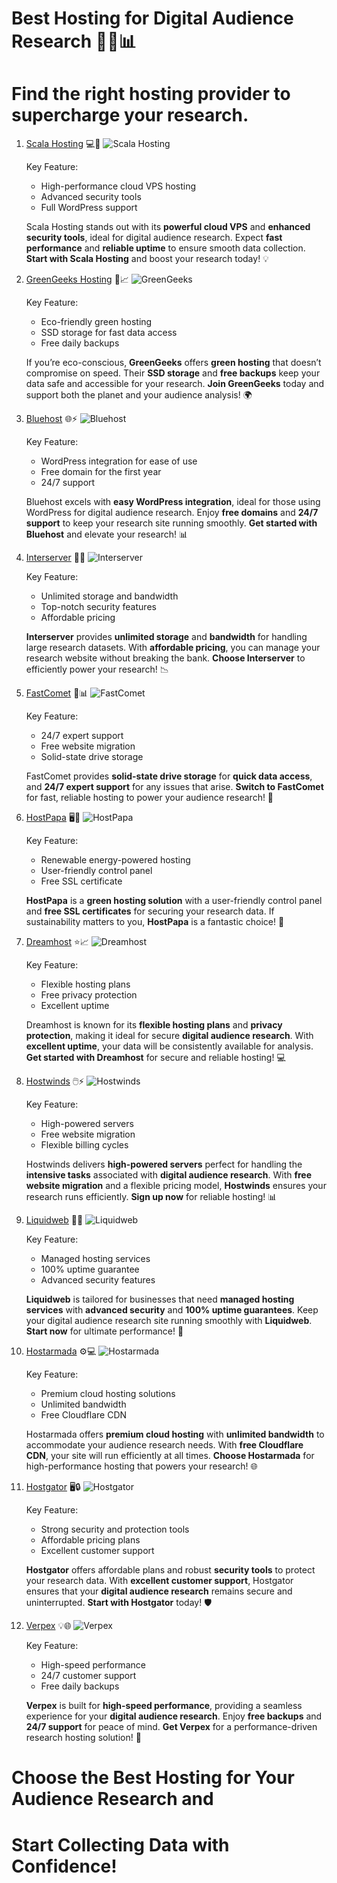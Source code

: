 # Best Hosting for Digital Audience Research 🧑‍💻📊 

# Find the right hosting provider to supercharge your research.


1. [Scala Hosting](https://snipitx.com/scala-jy) 💻🚀
   ![Scala Hosting](https://i.imgur.com/uJ5JIK3.png "Scala Web Hosting")
   
   Key Feature:
   - High-performance cloud VPS hosting
   - Advanced security tools
   - Full WordPress support
   
   Scala Hosting stands out with its **powerful cloud VPS** and **enhanced security tools**, ideal for digital audience research. Expect **fast performance** and **reliable uptime** to ensure smooth data collection. **Start with Scala Hosting** and boost your research today! 💡

2. [GreenGeeks Hosting](https://snipitx.com/greengeeks-jy) 🌿📈
   ![GreenGeeks](https://i.imgur.com/eEwuntu.jpg "GreenGeeks Hosting")
   
   Key Feature:
   - Eco-friendly green hosting
   - SSD storage for fast data access
   - Free daily backups
   
   If you’re eco-conscious, **GreenGeeks** offers **green hosting** that doesn’t compromise on speed. Their **SSD storage** and **free backups** keep your data safe and accessible for your research. **Join GreenGeeks** today and support both the planet and your audience analysis! 🌍

3. [Bluehost](https://snipitx.com/bluehost-jy) 🌐⚡
   ![Bluehost](https://i.imgur.com/PasFF9E.jpeg "Bluehost Hosting")
   
   Key Feature:
   - WordPress integration for ease of use
   - Free domain for the first year
   - 24/7 support
   
   Bluehost excels with **easy WordPress integration**, ideal for those using WordPress for digital audience research. Enjoy **free domains** and **24/7 support** to keep your research site running smoothly. **Get started with Bluehost** and elevate your research! 📊

4. [Interserver](https://snipitx.com/interserver-jy) 💼📅
   ![Interserver](https://i.imgur.com/OM5dOEW.jpeg "Interserver Hosting")
   
   Key Feature:
   - Unlimited storage and bandwidth
   - Top-notch security features
   - Affordable pricing
   
   **Interserver** provides **unlimited storage** and **bandwidth** for handling large research datasets. With **affordable pricing**, you can manage your research website without breaking the bank. **Choose Interserver** to efficiently power your research! 📉

5. [FastComet](https://snipitx.com/fastcomet-jy) 🚀📊
   ![FastComet](https://i.imgur.com/7qgXuWp.png "FastComet Hosting")
   
   Key Feature:
   - 24/7 expert support
   - Free website migration
   - Solid-state drive storage
   
   FastComet provides **solid-state drive storage** for **quick data access**, and **24/7 expert support** for any issues that arise. **Switch to FastComet** for fast, reliable hosting to power your audience research! 💪

6. [HostPapa](https://snipitx.com/hostpapa-jy) 🖥️🌱
   ![HostPapa](https://i.imgur.com/ouDTkvl.jpeg "HostPapa Hosting")
   
   Key Feature:
   - Renewable energy-powered hosting
   - User-friendly control panel
   - Free SSL certificate
   
   **HostPapa** is a **green hosting solution** with a user-friendly control panel and **free SSL certificates** for securing your research data. If sustainability matters to you, **HostPapa** is a fantastic choice! 🌱

7. [Dreamhost](https://snipitx.com/dreamhost-jy) ⭐️📈
   ![Dreamhost](https://i.imgur.com/rXIg8ip.jpeg "Dreamhost Hosting")
   
   Key Feature:
   - Flexible hosting plans
   - Free privacy protection
   - Excellent uptime
   
   Dreamhost is known for its **flexible hosting plans** and **privacy protection**, making it ideal for secure **digital audience research**. With **excellent uptime**, your data will be consistently available for analysis. **Get started with Dreamhost** for secure and reliable hosting! 💻

8. [Hostwinds](https://snipitx.com/hostwinds-jy) 🖱️⚡
   ![Hostwinds](https://i.imgur.com/53aSNXx.jpeg "Hostwinds Hosting")
   
   Key Feature:
   - High-powered servers
   - Free website migration
   - Flexible billing cycles
   
   Hostwinds delivers **high-powered servers** perfect for handling the **intensive tasks** associated with **digital audience research**. With **free website migration** and a flexible pricing model, **Hostwinds** ensures your research runs efficiently. **Sign up now** for reliable hosting! 📊

9. [Liquidweb](https://snipitx.com/liquidweb-jy) 💼🚀
   ![Liquidweb](https://i.imgur.com/4IvT9SC.jpeg "Liquidweb Hosting")
   
   Key Feature:
   - Managed hosting services
   - 100% uptime guarantee
   - Advanced security features
   
   **Liquidweb** is tailored for businesses that need **managed hosting services** with **advanced security** and **100% uptime guarantees**. Keep your digital audience research site running smoothly with **Liquidweb**. **Start now** for ultimate performance! 🔐

10. [Hostarmada](https://snipitx.com/hostarmada-jy) ⚙️💻
    ![Hostarmada](https://i.imgur.com/KFbdf3o.jpeg "Hostarmada Hosting")
    
    Key Feature:
    - Premium cloud hosting solutions
    - Unlimited bandwidth
    - Free Cloudflare CDN
    
    Hostarmada offers **premium cloud hosting** with **unlimited bandwidth** to accommodate your audience research needs. With **free Cloudflare CDN**, your site will run efficiently at all times. **Choose Hostarmada** for high-performance hosting that powers your research! 🌐

11. [Hostgator](https://snipitx.com/hostgator-jy) 🖥️🔒
    ![Hostgator](https://i.imgur.com/BcVkH57.jpeg "Hostgator Hosting")
    
    Key Feature:
    - Strong security and protection tools
    - Affordable pricing plans
    - Excellent customer support
    
    **Hostgator** offers affordable plans and robust **security tools** to protect your research data. With **excellent customer support**, Hostgator ensures that your **digital audience research** remains secure and uninterrupted. **Start with Hostgator** today! 🛡️

12. [Verpex](https://snipitx.com/verpex-jy) 💡🌐
    ![Verpex](https://i.imgur.com/6x5LhiS.jpeg "Verpex Hosting")
    
    Key Feature:
    - High-speed performance
    - 24/7 customer support
    - Free daily backups
    
    **Verpex** is built for **high-speed performance**, providing a seamless experience for your **digital audience research**. Enjoy **free backups** and **24/7 support** for peace of mind. **Get Verpex** for a performance-driven research hosting solution! 🚀


# Choose the Best Hosting for Your Audience Research and
# Start Collecting Data with Confidence!

